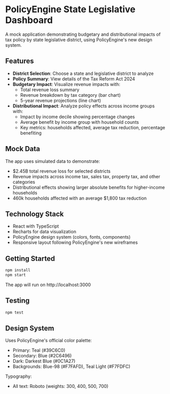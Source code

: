 # PolicyEngine State Legislative Dashboard

A mock application demonstrating budgetary and distributional impacts of tax policy by state legislative district, using PolicyEngine's new design system.

## Features

- **District Selection**: Choose a state and legislative district to analyze
- **Policy Summary**: View details of the Tax Reform Act 2024
- **Budgetary Impact**: Visualize revenue impacts with:
  - Total revenue loss summary
  - Revenue breakdown by tax category (bar chart)
  - 5-year revenue projections (line chart)
- **Distributional Impact**: Analyze policy effects across income groups with:
  - Impact by income decile showing percentage changes
  - Average benefit by income group with household counts
  - Key metrics: households affected, average tax reduction, percentage benefiting

## Mock Data

The app uses simulated data to demonstrate:
- $2.45B total revenue loss for selected districts
- Revenue impacts across income tax, sales tax, property tax, and other categories
- Distributional effects showing larger absolute benefits for higher-income households
- 460k households affected with an average $1,800 tax reduction

## Technology Stack

- React with TypeScript
- Recharts for data visualization
- PolicyEngine design system (colors, fonts, components)
- Responsive layout following PolicyEngine's new wireframes

## Getting Started

```bash
npm install
npm start
```

The app will run on http://localhost:3000

## Testing

```bash
npm test
```

## Design System

Uses PolicyEngine's official color palette:
- Primary: Teal (#39C6C0)
- Secondary: Blue (#2C6496)
- Dark: Darkest Blue (#0C1A27)
- Backgrounds: Blue-98 (#F7FAFD), Teal Light (#F7FDFC)

Typography:
- All text: Roboto (weights: 300, 400, 500, 700)
